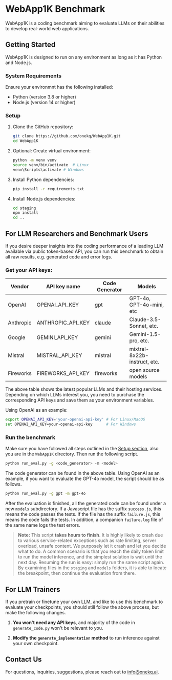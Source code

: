 # WebApp1K Benchmark

WebApp1K is a coding benchmark aiming to evaluate LLMs on their abilities to develop real-world web applications.

## Getting Started
WebApp1K is designed to run on any environment as long as it has Python and Node.js.

### System Requirements
Ensure your environmnt has the following installed:
- Python (version 3.8 or higher)
- Node.js (version 14 or higher)

### Setup
1. Clone the GitHub repository:
   ```bash
   git clone https://github.com/onekq/WebApp1K.git
   cd WebApp1K
   ```
2. Optional: Create virtual environment:
   ```bash
   python -m venv venv
   source venv/bin/activate  # Linux
   venv\Scripts\activate # Windows
   ```
3. Install Python dependencies:
   ```bash
   pip install -r requirements.txt
   ```
4. Install Node.js dependencies:
   ```bash
   cd staging
   npm install
   cd ..
   ```
## For LLM Researchers and Benchmark Users
If you desire deeper insights into the coding performance of a leading LLM available via public token-based API, you can run this benchmark to obtain all raw results, e.g. generated code and error logs.

### Get your API keys:
| Vendor    | API key name      | Code Generator | Models                       |
|-----------|-------------------|----------------|------------------------------|
| OpenAI    | OPENAI_API_KEY    | gpt            | GPT-4o, GPT-4o-mini, etc     |
| Anthropic | ANTHROPIC_API_KEY | claude         | Claude-3.5-Sonnet, etc.      |
| Google    | GEMINI_API_KEY    | gemini         | Gemini-1.5-pro, etc.         |
| Mistral   | MISTRAL_API_KEY   | mistral        | mixtral-8x22b-instruct, etc. |
| Fireworks | FIREWORKS_API_KEY | fireworks      | open source models           |

The above table shows tbe latest popular LLMs and their hosting services. Depending on which LLMs interest you, you need to purchase the corresponding API keys and save them as your environment variables.

Using OpenAI as an example:
```bash
export OPENAI_API_KEY='your-openai-api-key' # For Linux/MacOS
set OPENAI_API_KEY=your-openai-api-key      # For Windows
```
### Run the benchmark
Make sure you have followed all steps outlined in the [Setup section](#setup), also you are in the `WebApp1K` directory. Then run the following script.
   ```bash
   python run_eval.py -g <code_generator> -m <model>
   ```
The code generator can be found in the above table. Using OpenAI as an example, if you want to evaluate the GPT-4o model, the script should be as follows.
   ```bash
   python run_eval.py -g gpt -m gpt-4o
   ```
After the evaluation is finished, all the generated code can be found under a new `models` subdirectory. If a Javascript file has the suffix `success.js`, this means the code passes the tests. If the file has the suffix `failure.js`, this means the code fails the tests. In addition, a companion `failure.log` file of the same name logs the test errors.

> **Note:** This script **takes hours to finish**. It is highly likely to crash due to various service-related exceptions
such as rate limiting, server overload, unsafe content. We purposely let it crash and let you decide what to do. A common scenario is that you reach the daily token limit to run the model inference, and the simplest solution is wait until the next day. Resuming the run is easy: simply run the same script again. By examining files in the `staging` and `models` folders, it is able to locate the breakpoint, then continue the evaluation from there.

## For LLM Trainers
If you pretrain or finetune your own LLM, and like to use this benchmark to evaluate your checkpoints, you should still follow the above process, but make the following changes.

1. **You won't need any API keys**, and majority of the code in `generate_code.py` won't be relevant to you.

2. **Modify the `generate_implementation` method** to run inference against your own checkpoint.

## Contact Us
For questions, inquiries, suggestions, please reach out to info@onekq.ai.